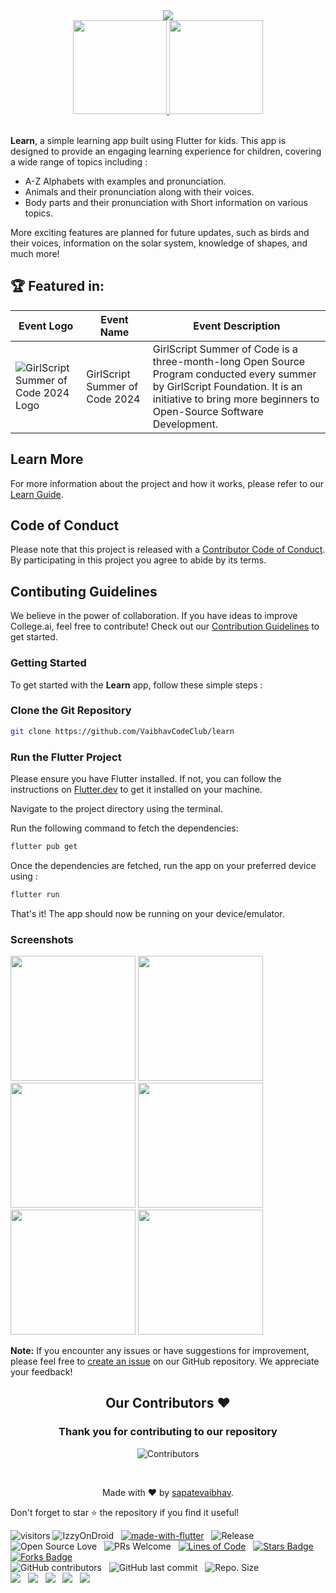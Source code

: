 <center>
<img  src="https://readme-typing-svg.herokuapp.com?color=45ffaa&size=40&width=900&height=80&lines=Welcome-to-Learn"/>
</center>

<div align="center">
<a href="https://android.izzysoft.de/repo/apk/vdrs.sappu.lafk.learn"> <img src='readme/IzzyOnDroid.png' width='150'/> </a> 
<a href="https://github.com/VaibhavCodeClub/learn/releases"> <img src='readme/GitHub.png' width='150'/> </a> <br>
</div>
<br>

<strong>Learn</strong>, a simple learning app built using Flutter for kids. This app is designed to provide an engaging learning experience for children, covering a wide range of topics including :

- A-Z Alphabets with examples and pronunciation.
- Animals and their pronunciation along with their voices.
- Body parts and their pronunciation with Short information on various topics.

More exciting features are planned for future updates, such as birds and their voices, information on the solar system, knowledge of shapes, and much more!

## 🏆 Featured in:

<table>
  <thead>
    <tr>
      <th>Event Logo</th>
      <th>Event Name</th>
      <th>Event Description</th>
    </tr>
  </thead>
  <tbody>
    <tr>
      <td><img src="https://user-images.githubusercontent.com/63473496/213306239-9e8fc317-ce2f-4127-8bfe-17f5df06ee99.png#gh-light-mode-only" alt="GirlScript Summer of Code 2024 Logo"></td>
      <td>GirlScript Summer of Code 2024</td>
      <td>GirlScript Summer of Code is a three-month-long Open Source Program conducted every summer by GirlScript Foundation. It is an initiative to bring more beginners to Open-Source Software Development.</td>
    </tr>
  </tbody>
</table>

## Learn More

For more information about the project and how it works, please refer to our [Learn Guide](LEARN.md).

## Code of Conduct

Please note that this project is released with a [Contributor Code of Conduct](CODE_OF_CONDUCT.md). By participating in this project you agree to abide by its terms.

## Contibuting Guidelines

We believe in the power of collaboration. If you have ideas to improve College.ai, feel free to contribute! Check out our [Contribution Guidelines](CONTRIBUTING.md) to get started.


### Getting Started

To get started with the **Learn** app, follow these simple steps :

### Clone the Git Repository

```bash
git clone https://github.com/VaibhavCodeClub/learn
```
### Run the Flutter Project

Please ensure you have Flutter installed. If not, you can follow the instructions on [Flutter.dev](https://flutter.dev/) to get it installed on your machine.

Navigate to the project directory using the terminal.

Run the following command to fetch the dependencies:
```bash 
flutter pub get
```
Once the dependencies are fetched, run the app on your preferred device using :
```bash
flutter run
```
That's it! The app should now be running on your device/emulator.

### Screenshots

<img src='readme/one.png' width='200'/> <img src='readme/two.png' width='200'/> <img src='readme/three.png' width='200'/> <img src='readme/four.png' width='200'/><img src='readme/five.png' width='200'/> <img src='readme/six.png' width='200'/>


**Note:** If you encounter any issues or have suggestions for improvement, please feel free to [create an issue](https://github.com/VaibhavCodeClub/learn/issues/new/choose) on our GitHub repository. We appreciate your feedback!


<h2 align = "center">Our Contributors ❤️</h2>
<div align = "center">
 <h3>Thank you for contributing to our repository</h3>

![Contributors](https://contrib.rocks/image?repo=VaibhavCodeClub/learn)


</div>
<br>

<div style="text-align: center;">
  <p>Made with ❤️ by <a href="https://github.com/sapatevaibhav">sapatevaibhav</a>.</p>
</div>


Don't forget to star ⭐ the repository if you find it useful!
<!-- Hits since 10 May 2024 00:20 IST -->
![visitors](https://hits.sh/github.com/sapatevaibhav.learn/hits.svg)
![IzzyOnDroid](https://img.shields.io/endpoint?url=https://apt.izzysoft.de/fdroid/api/v1/shield/vdrs.sappu.lafk.learn) &nbsp; 
[![made-with-flutter](https://img.shields.io/badge/Made%20with-Flutter-1f425f.svg)](https://flutter.dev/) &nbsp; 
![Release](https://img.shields.io/github/v/release/VaibhavCodeClub/learn) &nbsp; ![Open Source Love](https://badges.frapsoft.com/os/v2/open-source.svg?v=103)
&nbsp; 
![PRs Welcome](https://img.shields.io/badge/PRs-welcome-green.svg) &nbsp;
<a href="https://github.com/VaibhavCodeClub/learn"><img src="https://sloc.xyz/github/VaibhavCodeClub/learn" alt="Lines of Code"/></a>
&nbsp;
<a href="https://github.com/VaibhavCodeClub/learn/stargazers"><img src="https://img.shields.io/github/stars/VaibhavCodeClub/learn" alt="Stars Badge"/></a>
&nbsp;<a href="https://github.com/VaibhavCodeClub/learn/network/members"><img src="https://img.shields.io/github/forks/VaibhavCodeClub/learn" alt="Forks Badge"/></a>
&nbsp; <br>
![GitHub contributors](https://img.shields.io/github/contributors/VaibhavCodeClub/learn?color=blue)
&nbsp;
![GitHub last commit](https://img.shields.io/github/last-commit/VaibhavCodeClub/learn?color=red&style=plastic)
&nbsp;
![Repo. Size](https://img.shields.io/github/repo-size/VaibhavCodeClub/learn?color=white)
&nbsp;  
<a href="https://github.com/VaibhavCodeClub/learn/blob/main/LICENSE"><img src="https://img.shields.io/badge/license-MIT-blue.svg?v=103"></a>
&nbsp;
<a href="https://github.com/VaibhavCodeClub/learn/issues"><img src="https://img.shields.io/github/issues/VaibhavCodeClub/learn?color=0059b3"></a>
&nbsp;
<a href="https://github.com/VaibhavCodeClub/learn/issues?q=is%3Aissue+is%3Aclosed"><img src="https://img.shields.io/github/issues-closed-raw/VaibhavCodeClub/learn?color=yellow"></a>
&nbsp;
<a href="https://github.com/VaibhavCodeClub/learn/pulls"><img src="https://img.shields.io/github/issues-pr/VaibhavCodeClub/learn?color=brightgreen"></a>
&nbsp;
<a href="https://github.com/VaibhavCodeClub/learn/pulls?q=is%3Apr+is%3Aclosed"><img src="https://img.shields.io/github/issues-pr-closed-raw/VaibhavCodeClub/learn?color=0059b3"></a>
&nbsp;

